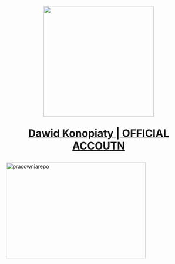 <h1 align="center">
  <a href="https://github.com/DarkSpine433" target="blank">
    <img style="height:auto;" alt="" src="https://avatars.githubusercontent.com/u/93700087?v=4" width="300" height="260" class="avatar avatar-user width-full border color-bg-default">
    <p><b>Dawid Konopiaty | OFFICIAL ACCOUTN</b></p>
  </a>
</h1> 

<img  align="center" width="380" height="260" src="https://github-readme-stats.vercel.app/api/top-langs?username=pracowniarepo&show_icons=true&locale=en&layout=compact" alt="pracowniarepo" />

